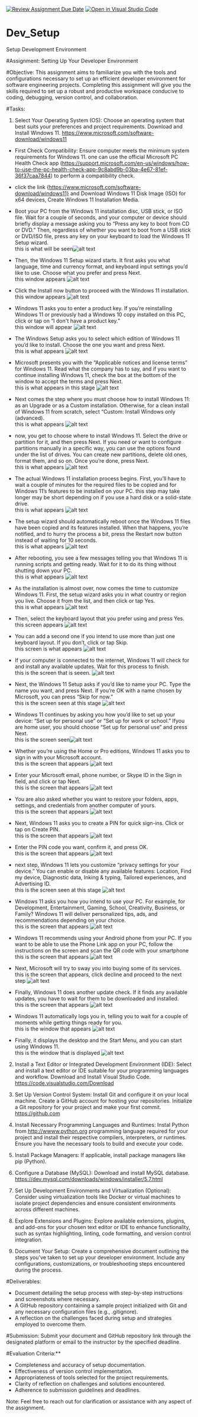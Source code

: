 [![Review Assignment Due Date](https://classroom.github.com/assets/deadline-readme-button-22041afd0340ce965d47ae6ef1cefeee28c7c493a6346c4f15d667ab976d596c.svg)](https://classroom.github.com/a/vbnbTt5m)
[![Open in Visual Studio Code](https://classroom.github.com/assets/open-in-vscode-2e0aaae1b6195c2367325f4f02e2d04e9abb55f0b24a779b69b11b9e10269abc.svg)](https://classroom.github.com/online_ide?assignment_repo_id=15272435&assignment_repo_type=AssignmentRepo)
# Dev_Setup
Setup Development Environment

#Assignment: Setting Up Your Developer Environment

#Objective:
This assignment aims to familiarize you with the tools and configurations necessary to set up an efficient developer environment for software engineering projects. Completing this assignment will give you the skills required to set up a robust and productive workspace conducive to coding, debugging, version control, and collaboration.

#Tasks:

1. Select Your Operating System (OS):
   Choose an operating system that best suits your preferences and project requirements. Download and Install Windows 11. https://www.microsoft.com/software-download/windows11

- First Check Compatibility: Ensure  computer meets the minimum system requirements for Windows 11. one can use the official Microsoft PC Health Check app (https://support.microsoft.com/en-us/windows/how-to-use-the-pc-health-check-app-9c8abd9b-03ba-4e67-81ef-36f37caa7844) to perform a compatibility check.

- click the link {https://www.microsoft.com/software-download/windows11} and Download Windows 11 Disk Image (ISO) for x64 devices, Create Windows 11 Installation Media. 
- Boot your PC from the Windows 11 installation disc, USB stick, or ISO file. Wait for a couple of seconds, and your computer or device should briefly display a message asking you to “Press any key to boot from CD or DVD.” Then, regardless of whether you want to boot from a USB stick or DVD/ISO file, press any key on your keyboard to load the Windows 11 Setup wizard.
 <br> this is what will be seen![alt text](Screenshot1.png)

- Then, the Windows 11 Setup wizard starts. It first asks you what language, time and currency format, and keyboard input settings you’d like to use. Choose what you prefer and press Next.
<br> this window appears ![alt text](screenshot2.png)

- Click the Install now button to proceed with the Windows 11 installation.
<br> this window appears ![alt text](image.png)

- Windows 11 asks you to enter a product key. If you’re reinstalling Windows 11 or previously had a Windows 10 copy installed on this PC, click or tap on “I don't have a product key.”
<br> this window will appear ![alt text](Screenshot4.png)

- The Windows Setup asks you to select which edition of Windows 11 you’d like to install. Choose the one you want and press Next.
<br> this is what appears ![alt text](Screenshot5.png)

- Microsoft presents you with the “Applicable notices and license terms” for Windows 11. Read what the company has to say, and if you want to continue installing Windows 11, check the box at the bottom of the window to accept the terms and press Next.
<br> this is what appears in this stage ![alt text](Screenshot6.png)

- Next comes the step where you must choose how to install Windows 11: as an Upgrade or as a Custom installation. Otherwise, for a clean install of Windows 11 from scratch, select “Custom: Install Windows only (advanced).
<br> this is what appears ![alt text](Screenshot7.png)

- now, you get to choose where to install Windows 11. Select the drive or partition for it, and then press Next. If you need or want to configure partitions manually in a specific way, you can use the options found under the list of drives. You can create new partitions, delete old ones, format them, and so on. Once you’re done, press Next.
<br> this is what appears ![alt text](Screenshot8.png)

- The actual Windows 11 installation process begins. First, you’ll have to wait a couple of minutes for the required files to be copied and for Windows 11’s features to be installed on your PC. this step may take longer may be short depending on if you use a hard disk or a solid-state drive.
<br > this is what appears ![alt text](Screenshot9.png) 

- The setup wizard should automatically reboot once the Windows 11 files have been copied and its features installed. When that happens, you’re notified, and to hurry the process a bit, press the Restart now button instead of waiting for 10 seconds.
<br> this is what appears  ![alt text](Screenshot10.png)

- After rebooting, you see a few messages telling you that Windows 11 is running scripts and getting ready. Wait for it to do its thing without shutting down your PC.
<br> this is what appears ![alt text](Screenshot11.png)

- As the installation is almost over, now comes the time to customize Windows 11. First, the setup wizard asks you in what country or region you live. Choose it from the list, and then click or tap Yes.
<br> this is what appears ![alt text](Screenshot12.png)

- Then, select the keyboard layout that you prefer using and press Yes.
<br> this screen appears ![alt text](Screenshot13.png)

- You can add a second one if you intend to use more than just one keyboard layout. If you don’t, click or tap Skip.
<br> this screen is what appears ![alt text](Screenshot14.png)

- If your computer is connected to the internet, Windows 11 will check for and install any available updates. Wait for this process to finish.
<br> this is the screen that is seeen. ![alt text](Screenshot15.png)

- Next, the Windows 11 Setup asks if you’d like to name your PC. Type the name you want, and press Next. If you’re OK with a name chosen by Microsoft, you can press “Skip for now.”
<br> this is the screen seen at this stage ![alt text](Screenshot16.png)

- Windows 11 continues by asking you how you’d like to set up your device: “Set up for personal use” or “Set up for work or school.” Ifyou are home user, you should choose “Set up for personal use” and press Next.
<br> this is the screen seen![alt text](Screenshot17.png)

- Whether you’re using the Home or Pro editions, Windows 11 asks you to sign in with your Microsoft account.
<br> this is the screen that appears ![alt text](Screenshot18.png) 

- Enter your Microsoft email, phone number, or Skype ID in the Sign in field, and click or tap Next.
<br> this is the screen that appears ![alt text](Screenshot19.png)

- You are also asked whether you want to restore your folders, apps, settings, and credentials from another computer of yours.
<br> this is the screen that appears  ![alt text](Screenshot20.png)

- Next, Windows 11 asks you to create a PIN for quick sign-ins. Click or tap on Create PIN.
<br> this is the screen that appears ![alt text](Screenshot21.png)

- Enter the PIN code you want, confirm it, and press OK.
<br> this is the screen that appears ![alt text](Screenshot22.png)

- next step, Windows 11 lets you customize “privacy settings for your device.” You can enable or disable any available features: Location, Find my device, Diagnostic data, Inking & typing, Tailored experiences, and Advertising ID.
<br> this is the screen seen at this stage ![alt text](Screenshot23.png)

- Windows 11 asks you how you intend to use your PC. For example,  for Development, Entertainment, Gaming, School, Creativity, Business, or Family? Windows 11 will deliver personalized tips, ads, and recommendations depending on your choice. 
<br> this is the screen that appears ![alt text](Screenshot24.png)

-  Windows 11 recommends using your Android phone from your PC. If you want to be able to use the Phone Link app on your PC, follow the instructions on the screen and scan the QR code with your smartphone
<br> this is the screen that appears ![alt text](Screenshot25.png)

- Next, Microsoft will try to sway you into buying some of its services. 
<br> this is the screen that appears, click decline and proceed to the next step ![alt text](Screenshot26.png)

- Finally, Windows 11 does another update check. If it finds any available updates, you have to wait for them to be downloaded and installed.
<br> this is the screen that appears ![alt text](Screenshot27.png)

- Windows 11 automatically logs you in, telling you to wait for a couple of moments while getting things ready for you.
<br> this is the window that appears ![alt text](Screenshot28.png)

- Finally, it displays the desktop and the Start Menu, and you can start using Windows 11.
<br> this is the window that is displayed ![alt text](Screenshot29.png)





2. Install a Text Editor or Integrated Development Environment (IDE):
   Select and install a text editor or IDE suitable for your programming languages and workflow. Download and Install Visual Studio Code. https://code.visualstudio.com/Download







   
3. Set Up Version Control System:
   Install Git and configure it on your local machine. Create a GitHub account for hosting your repositories. Initialize a Git repository for your project and make your first commit. https://github.com

4. Install Necessary Programming Languages and Runtimes:
  Instal Python from http://wwww.python.org programming language required for your project and install their respective compilers, interpreters, or runtimes. Ensure you have the necessary tools to build and execute your code.

5. Install Package Managers:
   If applicable, install package managers like pip (Python).

6. Configure a Database (MySQL):
   Download and install MySQL database. https://dev.mysql.com/downloads/windows/installer/5.7.html

7. Set Up Development Environments and Virtualization (Optional):
   Consider using virtualization tools like Docker or virtual machines to isolate project dependencies and ensure consistent environments across different machines.

8. Explore Extensions and Plugins:
   Explore available extensions, plugins, and add-ons for your chosen text editor or IDE to enhance functionality, such as syntax highlighting, linting, code formatting, and version control integration.

9. Document Your Setup:
    Create a comprehensive document outlining the steps you've taken to set up your developer environment. Include any configurations, customizations, or troubleshooting steps encountered during the process. 

#Deliverables:
- Document detailing the setup process with step-by-step instructions and screenshots where necessary.
- A GitHub repository containing a sample project initialized with Git and any necessary configuration files (e.g., .gitignore).
- A reflection on the challenges faced during setup and strategies employed to overcome them.

#Submission:
Submit your document and GitHub repository link through the designated platform or email to the instructor by the specified deadline.

#Evaluation Criteria:**
- Completeness and accuracy of setup documentation.
- Effectiveness of version control implementation.
- Appropriateness of tools selected for the project requirements.
- Clarity of reflection on challenges and solutions encountered.
- Adherence to submission guidelines and deadlines.

Note: Feel free to reach out for clarification or assistance with any aspect of the assignment.
